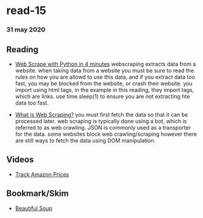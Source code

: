 # read-15
### 31 may 2020

## Reading
- [Web Scrape with Python in 4 minutes](https://towardsdatascience.com/how-to-web-scrape-with-python-in-4-minutes-bc49186a8460)
webscraping extracts data from a website. when taking data from a website you must be sure to read the rules on how you are allowd to use this data, and if you extract data too fast, you may be blocked from the website, or crash their website. you import using html tags, in the example in this reading, they import <a> tags, which are links. use time.sleep(1) to ensure you are not extracting hte data too fast.


- [What is Web Scraping?](https://en.wikipedia.org/wiki/Web_scraping)
you must first fetch the data so that it can be processed later. web scraping is typically done using a bot, which is referred to as web crawling. JSON is commonly used as a transporter for the data. some websites block web crawling/scraping however there are still ways to fetch the data using DOM manipulation.

## Videos
- [Track Amazon Prices](https://www.youtube.com/watch?v=Bg9r_yLk7VY)
## Bookmark/Skim
- [Beautiful Soup](https://www.crummy.com/software/BeautifulSoup/)